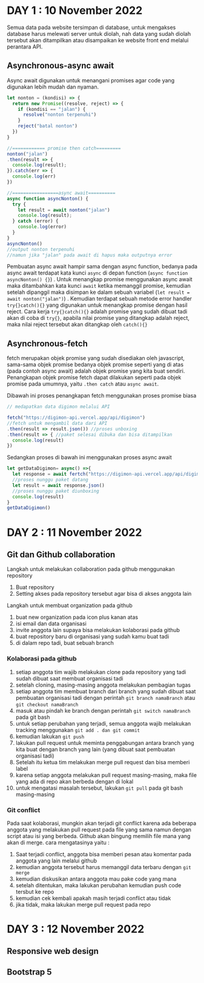 # DAY 1 : 10 November 2022
Semua data pada website tersimpan di database, untuk mengakses database harus melewati server untuk diolah, nah data yang sudah diolah tersebut akan ditampilkan atau disampaikan ke website front end melalui perantara API. 
## Asynchronous-async await
Async await digunakan untuk menangani promises agar code yang digunakan lebih mudah dan nyaman. 
```javascript
let nonton = (kondisi) => {
  return new Promise((resolve, reject) => {
    if (kondisi == "jalan") {
      resolve("nonton terpenuhi")
    }
    reject("batal nonton")
  })
}

//============ promise then catch=========
nonton("jalan")
.then(result => {
  console.log(result);
}).catch(err => {
  console.log(err)
})

//=================async await==========
async function asyncNonton() {
  try {
    let result = await nonton("jalan")
    console.log(result);
  } catch (error) {
    console.log(error)
  }
}
asyncNonton()
//output nonton terpenuhi
//namun jika "jalan" pada await di hapus maka outputnya error
```
Pembuatan async await hampir sama dengan async function, bedanya pada  async await terdapat kata kunci `async` di depan function (`async function asyncNonton() {}`) . Untuk menangkap promise menggunakan async await maka ditambahkan kata kunci `await` ketika memanggil promise, kemudian setelah dipanggil maka disimpan ke dalam sebuah variabel (`let result = await nonton("jalan")`) . Kemudian terdapat sebuah metode error handler `try{}catch(){}` yang digunakan untuk menangkap promise dengan hasil reject. Cara kerja `try{}catch(){}` adalah promise yang sudah dibuat tadi akan di coba di `try{}`, apabila nilai promise yang ditangkap adalah reject, maka nilai reject tersebut akan ditangkap oleh `catch(){}`

## Asynchronous-fetch
fetch merupakan objek promise yang sudah disediakan oleh javascript, sama-sama objek promise bedanya objek promise seperti yang di atas (pada contoh async await) adalah objek promise yang kita buat sendiri. Penangkapan objek promise fetch dapat dilakukan seperti pada objek promise pada umumnya, yaitu `.then catch` atau `async await`. 

Dibawah ini proses penangkapan fetch menggunakan proses promise biasa
```javascript
// medapatkan data digimon melalui API

fetch("https://digimon-api.vercel.app/api/digimon")
//fetch untuk mengambil data dari API
.then(result => result.json()) //proses unboxing
.then(result => { //paket selesai dibuka dan bisa ditampilkan
  console.log(result)
})
```
Sedangkan proses di bawah ini menggunakan proses async await
```javascript
let getDataDigimon= async() =>{
  let response = await fertch("https://digimon-api.vercel.app/api/digimon")
  //proses nunggu paket datang
  let result = await response.json()
  //proses nunggu paket diunboxing
  console.log(result)
}
getDataDigimon()
```
# DAY 2 : 11 November 2022
## Git dan Github collaboration
Langkah untuk melakukan collaboration pada github menggunakan repository
1. Buat repository
2. Setting akses pada repository tersebut agar bisa di akses anggota lain

Langkah untuk membuat organization pada github
1. buat new organization pada icon plus kanan atas
2. isi email dan data organisasi
3. invite anggota lain supaya bisa melakukan kolaborasi pada github
4. buat repository baru di organisasi yang sudah kamu buat tadi
5. di dalam repo tadi, buat sebuah branch

### Kolaborasi pada github
1. setiap anggota tim wajib melakukan clone pada repository yang tadi sudah dibuat saat membuat organisasi tadi
2. setelah cloning, masing-masing anggota melakukan pembagian tugas
3. setiap anggota tim membuat branch dari branch yang sudah dibuat saat pembuatan organisasi tadi dengan perintah `git branch namaBranch` atau `git checkout namaBranch`
4. masuk atau pindah ke branch dengan perintah `git switch namaBranch` pada git bash
5. untuk setiap perubahan yang terjadi, semua anggota wajib melakukan tracking menggunakan `git add . dan git commit`
6. kemudian lakukan `git push` 
7. lakukan pull request untuk meminta penggabungan antara branch yang kita buat dengan branch yang lain (yang dibuat saat pembuatan organisasi tadi)
8. Setelah itu ketua tim melakukan merge pull request dan bisa memberi label
9. karena setiap anggota melakukan pull request masing-masing, maka file yang ada di repo akan berbeda dengan di lokal
10. untuk mengatasi masalah tersebut, lakukan `git pull` pada git bash masing-masing

### Git conflict
Pada saat kolaborasi, mungkin akan terjadi git conflict karena ada beberapa anggota yang melakukan pull request pada file yang sama namun dengan script atau isi yang berbeda. Github akan bingung memilih file mana yang akan di merge. cara mengatasinya yaitu :
1. Saat terjadi conflict, anggota bisa memberi pesan atau komentar pada anggota yang lain melalui github
2. kemudian anggota tersebut harus memanggil data terbaru dengan `git merge`
3. kemudian diskusikan antara anggota mau pake code yang mana
4. setelah ditentukan, maka lakukan perubahan kemudian push code tersbut ke repo
5. kemudian cek kembali apakah masih terjadi conflict atau tidak
6. jika tidak, maka lakukan merge pull request pada repo
# DAY 3 : 12 November 2022
## Responsive web design
## Bootstrap 5
